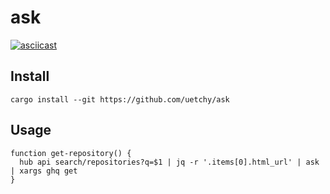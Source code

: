# ask

[![asciicast](https://asciinema.org/a/JhN3EzSuEMEAwtkB0KPJZi0w8.svg)](https://asciinema.org/a/JhN3EzSuEMEAwtkB0KPJZi0w8)

## Install

```
cargo install --git https://github.com/uetchy/ask
```

## Usage

```
function get-repository() {
  hub api search/repositories?q=$1 | jq -r '.items[0].html_url' | ask | xargs ghq get
}
```
